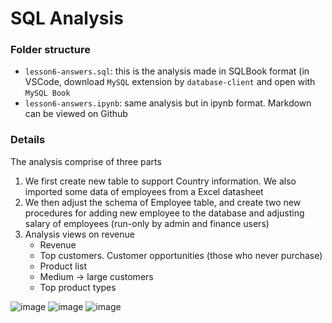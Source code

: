 # SQL Analysis
### Folder structure
- `lesson6-answers.sql`: this is the analysis made in SQLBook format (in VSCode, download `MySQL` extension by `database-client` and open with `MySQL Book`
- `lesson6-answers.ipynb`: same analysis but in ipynb format. Markdown can be viewed on Github

### Details
The analysis comprise of three parts

1. We first create new table to support Country information. We also imported some data of employees from a Excel datasheet
2. We then adjust the schema of Employee table, and create two new procedures for adding new employee to the database and adjusting salary of employees (run-only by admin and finance users)
3. Analysis views on revenue
   - Revenue
   - Top customers. Customer opportunities (those who never purchase)
   - Product list
   - Medium -> large customers
   - Top product types
  
![image](https://github.com/user-attachments/assets/72a12a8d-af3c-431a-bef6-7952ef54da47)
![image](https://github.com/user-attachments/assets/adcd7eb1-29f6-4d75-9110-593e756efb25)
![image](https://github.com/user-attachments/assets/1f651027-77b8-420e-bd6d-21f33896781d)
